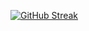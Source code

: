 [![GitHub Streak](https://github-readme-streak-stats.herokuapp.com?user=rajeevk47&theme=dark&hide_border=true)](https://git.io/streak-stats)
